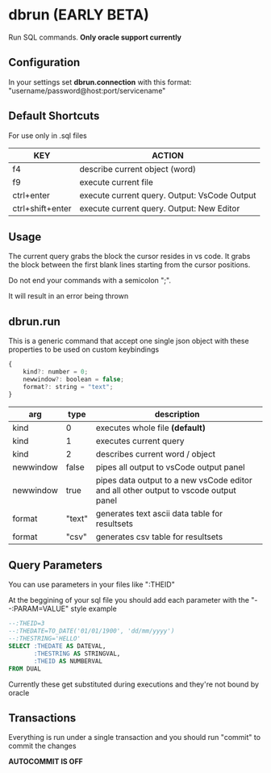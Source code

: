 # dbrun (EARLY BETA)
Run SQL commands. **Only oracle support currently**

## Configuration
In your settings set **dbrun.connection** with this format: "username/password@host:port/servicename"

## Default Shortcuts
 For use only in .sql files

 KEY | ACTION
 -|-
 f4 | describe current object (word)
 f9 | execute current file
 ctrl+enter | execute current query. Output: VsCode Output
 ctrl+shift+enter | execute current query. Output: New Editor

## Usage

The current query grabs the block the cursor resides in vs code. It grabs the block between the first blank lines starting from the cursor positions.

Do not end your commands with a semicolon ";". 

It will result in an error being thrown

## dbrun.run

This is a generic command that accept one single json object with these properties to be used on custom keybindings
``` js
{
	kind?: number = 0;
	newwindow?: boolean = false;
	format?: string = "text";
}
```
arg | type | description 
-- | -- | --
kind | 0 | executes whole file **(default)**
kind | 1 | executes current query 
kind | 2 | describes current word / object
newwindow |false | pipes all output to vsCode output panel
newwindow | true | pipes data output to a new vsCode editor and all other output to vscode output panel
format | "text" | generates text ascii data table for resultsets
format | "csv" | generates csv table for resultsets

## Query Parameters
You can use parameters in your files like ":THEID"

At the beggining of your sql file you should add each parameter with the "--:PARAM=VALUE" style
example
``` sql
--:THEID=3
--:THEDATE=TO_DATE('01/01/1900', 'dd/mm/yyyy')
--:THESTRING='HELLO'
SELECT :THEDATE AS DATEVAL, 
       :THESTRING AS STRINGVAL, 
       :THEID AS NUMBERVAL 
FROM DUAL
```

Currently these get substituted during executions and they're not bound by oracle

## Transactions
Everything is run under a single transaction and you should run "commit" to commit the changes

**AUTOCOMMIT IS OFF**
